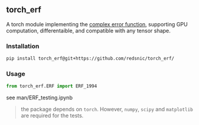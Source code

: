 ## torch_erf

A torch module implementing the [complex error function](https://en.wikipedia.org/wiki/Error_function), supporting GPU computation, differentaible, and compatible
with any tensor shape.

### Installation

```bash
pip install torch_erf@git+https://github.com/redsnic/torch_erf/
```

### Usage

```python
from torch_erf.ERF import ERF_1994 
```

see man/ERF_testing.ipynb

> the package depends on `torch`. However, `numpy`, `scipy` and `matplotlib` are required for the tests. 

